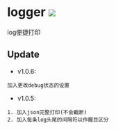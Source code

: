 # logger [![](https://jitpack.io/v/forgetman/logger.svg)](https://jitpack.io/#forgetman/logger)
log便捷打印

Update
------
+ v1.0.6:
```text
加入更改debug状态的设置
```
+ v1.0.5: 
```text
1. 加入json完整打印(不会截断)
2. 加入每条log头尾的间隔符以作醒目区分
```
